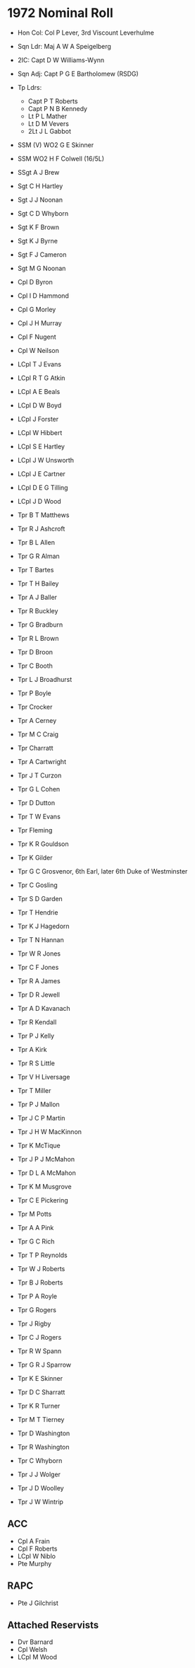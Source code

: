 # 1972 Nominal Roll

* Hon Col: Col P Lever, 3rd Viscount Leverhulme
* Sqn Ldr: Maj A W A Speigelberg
* 2IC: Capt D W Williams-Wynn
* Sqn Adj: Capt P G E Bartholomew (RSDG)
* Tp Ldrs:
  * Capt P T Roberts
  * Capt P N B Kennedy
  * Lt P L Mather
  * Lt D M Vevers
  * 2Lt J L Gabbot

* SSM (V) WO2 G E Skinner
* SSM WO2 H F Colwell (16/5L)
* SSgt A J Brew
* Sgt C H Hartley
* Sgt J J Noonan
* Sgt C D Whyborn
* Sgt K F Brown
* Sgt K J Byrne
* Sgt F J Cameron
* Sgt M G Noonan
* Cpl D Byron
* Cpl I D Hammond
* Cpl G Morley
* Cpl J H Murray
* Cpl F Nugent
* Cpl W Neilson
* LCpl T J Evans
* LCpl R T G Atkin
* LCpl A E Beals
* LCpl D W Boyd
* LCpl J Forster
* LCpl W Hibbert
* LCpl S E Hartley
* LCpl J W Unsworth
* LCpl J E Cartner
* LCpl D E G Tilling
* LCpl J D Wood
* Tpr B T Matthews
* Tpr R J Ashcroft
* Tpr B L Allen
* Tpr G R Alman
* Tpr T Bartes
* Tpr T H Bailey
* Tpr A J Baller
* Tpr R Buckley
* Tpr G Bradburn
* Tpr R L Brown
* Tpr D Broon
* Tpr C Booth
* Tpr L J Broadhurst
* Tpr P Boyle
* Tpr Crocker
* Tpr A Cerney
* Tpr M C Craig
* Tpr Charratt
* Tpr A Cartwright
* Tpr J T Curzon
* Tpr G L Cohen
* Tpr D Dutton
* Tpr T W Evans
* Tpr Fleming
* Tpr K R Gouldson
* Tpr K Gilder
* Tpr G C Grosvenor, 6th Earl, later 6th Duke of Westminster
* Tpr C Gosling
* Tpr S D Garden
* Tpr T Hendrie
* Tpr K J Hagedorn
* Tpr T N Hannan
* Tpr W R Jones
* Tpr C F Jones
* Tpr R A James
* Tpr D R Jewell
* Tpr A D Kavanach
* Tpr R Kendall
* Tpr P J Kelly
* Tpr A Kirk
* Tpr R S Little
* Tpr V H Liversage
* Tpr T Miller
* Tpr P J Mallon
* Tpr J C P Martin
* Tpr J H W MacKinnon
* Tpr K McTique
* Tpr J P J McMahon
* Tpr D L A McMahon
* Tpr K M Musgrove
* Tpr C E Pickering
* Tpr M Potts
* Tpr A A Pink
* Tpr G C Rich
* Tpr T P Reynolds
* Tpr W J Roberts
* Tpr B J Roberts
* Tpr P A Royle
* Tpr G Rogers
* Tpr J Rigby
* Tpr C J Rogers
* Tpr R W Spann
* Tpr G R J Sparrow
* Tpr K E Skinner
* Tpr D C Sharratt
* Tpr K R Turner
* Tpr M T Tierney
* Tpr D Washington
* Tpr R Washington
* Tpr C Whyborn
* Tpr J J Wolger
* Tpr J D Woolley
* Tpr J W Wintrip

## ACC

* Cpl A Frain
* Cpl F Roberts
* LCpl W Niblo
* Pte Murphy

## RAPC

* Pte J Gilchrist

## Attached Reservists

* Dvr Barnard
* Cpl Welsh
* LCpl M Wood
